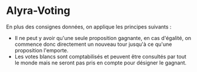 # Alyra-Voting

En plus des consignes données, on applique les principes suivants :
- Il ne peut y avoir qu'une seule proposition gagnante, en cas d'égalité, on commence donc directement un nouveau tour jusqu'à ce qu'une proposition l'emporte.
- Les votes blancs sont comptabilisés et peuvent être consultés par tout le monde mais ne seront pas pris en compte pour désigner le gagnant.
